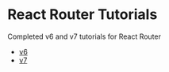 # React Router Tutorials

Completed v6 and v7 tutorials for React Router

- [v6](https://github.com/coreycaskey/react-router-tutorial/v6)
- [v7](https://github.com/coreycaskey/react-router-tutorial/v7)
